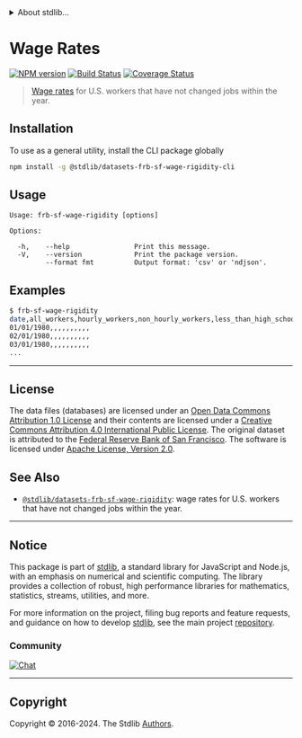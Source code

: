 <!--

@license Apache-2.0

Copyright (c) 2018 The Stdlib Authors.

Licensed under the Apache License, Version 2.0 (the "License");
you may not use this file except in compliance with the License.
You may obtain a copy of the License at

   http://www.apache.org/licenses/LICENSE-2.0

Unless required by applicable law or agreed to in writing, software
distributed under the License is distributed on an "AS IS" BASIS,
WITHOUT WARRANTIES OR CONDITIONS OF ANY KIND, either express or implied.
See the License for the specific language governing permissions and
limitations under the License.

-->


<details>
  <summary>
    About stdlib...
  </summary>
  <p>We believe in a future in which the web is a preferred environment for numerical computation. To help realize this future, we've built stdlib. stdlib is a standard library, with an emphasis on numerical and scientific computation, written in JavaScript (and C) for execution in browsers and in Node.js.</p>
  <p>The library is fully decomposable, being architected in such a way that you can swap out and mix and match APIs and functionality to cater to your exact preferences and use cases.</p>
  <p>When you use stdlib, you can be absolutely certain that you are using the most thorough, rigorous, well-written, studied, documented, tested, measured, and high-quality code out there.</p>
  <p>To join us in bringing numerical computing to the web, get started by checking us out on <a href="https://github.com/stdlib-js/stdlib">GitHub</a>, and please consider <a href="https://opencollective.com/stdlib">financially supporting stdlib</a>. We greatly appreciate your continued support!</p>
</details>

# Wage Rates

[![NPM version][npm-image]][npm-url] [![Build Status][test-image]][test-url] [![Coverage Status][coverage-image]][coverage-url] <!-- [![dependencies][dependencies-image]][dependencies-url] -->

> [Wage rates][@frbsf:wagerigidity] for U.S. workers that have not changed jobs within the year.

<section class="intro">

</section>

<!-- /.intro -->









<section class="cli">



<section class="installation">

## Installation

To use as a general utility, install the CLI package globally

```bash
npm install -g @stdlib/datasets-frb-sf-wage-rigidity-cli
```

</section>

<!-- CLI usage documentation. -->

<section class="usage">

## Usage

```text
Usage: frb-sf-wage-rigidity [options]

Options:

  -h,    --help                Print this message.
  -V,    --version             Print the package version.
         --format fmt          Output format: 'csv' or 'ndjson'.
```

</section>

<!-- /.usage -->



<section class="examples">

## Examples

```bash
$ frb-sf-wage-rigidity
date,all_workers,hourly_workers,non_hourly_workers,less_than_high_school,high_school,some_college,college,construction,finance,manufacturing
01/01/1980,,,,,,,,,,
02/01/1980,,,,,,,,,,
03/01/1980,,,,,,,,,,
...
```

</section>

<!-- /.examples -->

</section>

<!-- /.cli -->

<!-- <license> -->

* * *

## License

The data files (databases) are licensed under an [Open Data Commons Attribution 1.0 License][odc-by-1.0] and their contents are licensed under a [Creative Commons Attribution 4.0 International Public License][cc-by-4.0]. The original dataset is attributed to the [Federal Reserve Bank of San Francisco][@frbsf:wagerigidity]. The software is licensed under [Apache License, Version 2.0][apache-license].

<!-- </license> -->

<!-- Section for related `stdlib` packages. Do not manually edit this section, as it is automatically populated. -->

<section class="related">

## See Also

-   <span class="package-name">[`@stdlib/datasets-frb-sf-wage-rigidity`][@stdlib/datasets-frb-sf-wage-rigidity]</span><span class="delimiter">: </span><span class="description">wage rates for U.S. workers that have not changed jobs within the year.</span>


</section>

<!-- /.related -->

<!-- Section for all links. Make sure to keep an empty line after the `section` element and another before the `/section` close. -->


<section class="main-repo" >

* * *

## Notice

This package is part of [stdlib][stdlib], a standard library for JavaScript and Node.js, with an emphasis on numerical and scientific computing. The library provides a collection of robust, high performance libraries for mathematics, statistics, streams, utilities, and more.

For more information on the project, filing bug reports and feature requests, and guidance on how to develop [stdlib][stdlib], see the main project [repository][stdlib].

### Community

[![Chat][chat-image]][chat-url]

---

## Copyright

Copyright &copy; 2016-2024. The Stdlib [Authors][stdlib-authors].

</section>

<!-- /.stdlib -->

<!-- Section for all links. Make sure to keep an empty line after the `section` element and another before the `/section` close. -->

<section class="links">

[npm-image]: http://img.shields.io/npm/v/@stdlib/datasets-frb-sf-wage-rigidity-cli.svg
[npm-url]: https://npmjs.org/package/@stdlib/datasets-frb-sf-wage-rigidity-cli

[test-image]: https://github.com/stdlib-js/datasets-frb-sf-wage-rigidity@v0.2.0/actions/workflows/test.yml/badge.svg?branch=v0.2.0
[test-url]: https://github.com/stdlib-js/datasets-frb-sf-wage-rigidity@v0.2.0/actions/workflows/test.yml?query=branch:v0.2.0

[coverage-image]: https://img.shields.io/codecov/c/github/stdlib-js/datasets-frb-sf-wage-rigidity@v0.2.0/main.svg
[coverage-url]: https://codecov.io/github/stdlib-js/datasets-frb-sf-wage-rigidity@v0.2.0?branch=main

<!--

[dependencies-image]: https://img.shields.io/david/stdlib-js/datasets-frb-sf-wage-rigidity@v0.2.0.svg
[dependencies-url]: https://david-dm.org/stdlib-js/datasets-frb-sf-wage-rigidity@v0.2.0/main

-->

[chat-image]: https://img.shields.io/gitter/room/stdlib-js/stdlib.svg
[chat-url]: https://app.gitter.im/#/room/#stdlib-js_stdlib:gitter.im

[stdlib]: https://github.com/stdlib-js/stdlib

[stdlib-authors]: https://github.com/stdlib-js/stdlib/graphs/contributors

[cli-section]: https://github.com/stdlib-js/datasets-frb-sf-wage-rigidity@v0.2.0#cli
[cli-url]: https://github.com/stdlib-js/datasets-frb-sf-wage-rigidity@v0.2.0/tree/cli
[@stdlib/datasets-frb-sf-wage-rigidity]: https://github.com/stdlib-js/datasets-frb-sf-wage-rigidity@v0.2.0/tree/main

[umd]: https://github.com/umdjs/umd
[es-module]: https://developer.mozilla.org/en-US/docs/Web/JavaScript/Guide/Modules

[deno-url]: https://github.com/stdlib-js/datasets-frb-sf-wage-rigidity@v0.2.0/tree/deno
[deno-readme]: https://github.com/stdlib-js/datasets-frb-sf-wage-rigidity@v0.2.0/blob/deno/README.md
[umd-url]: https://github.com/stdlib-js/datasets-frb-sf-wage-rigidity@v0.2.0/tree/umd
[umd-readme]: https://github.com/stdlib-js/datasets-frb-sf-wage-rigidity@v0.2.0/blob/umd/README.md
[esm-url]: https://github.com/stdlib-js/datasets-frb-sf-wage-rigidity@v0.2.0/tree/esm
[esm-readme]: https://github.com/stdlib-js/datasets-frb-sf-wage-rigidity@v0.2.0/blob/esm/README.md
[branches-url]: https://github.com/stdlib-js/datasets-frb-sf-wage-rigidity@v0.2.0/blob/main/branches.md

[@frbsf:wagerigidity]: http://www.frbsf.org/economic-research/indicators-data/nominal-wage-rigidity/

[csv]: https://tools.ietf.org/html/rfc4180

[ndjson]: http://specs.frictionlessdata.io/ndjson/

[odc-by-1.0]: http://opendatacommons.org/licenses/by/1.0/

[cc-by-4.0]: http://creativecommons.org/licenses/by/4.0/

[apache-license]: https://www.apache.org/licenses/LICENSE-2.0

</section>

<!-- /.links -->
